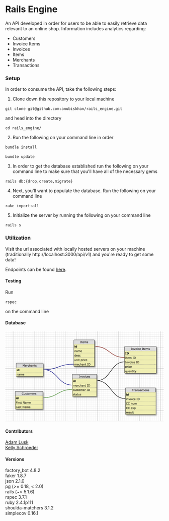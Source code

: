 # Rails Engine
  An API developed in order for users to be able to easily retrieve data relevant to an online shop. Information includes analytics regarding:
  - Customers
  - Invoice Items
  - Invoices
  - Items
  - Merchants
  - Transactions

### Setup
In order to consume the API, take the following steps:
  1. Clone down this repository to your local machine
  ```
  git clone git@github.com:anubiskhan/rails_engine.git
  ```
  and head into the directory
  ```
  cd rails_engine/
  ```
  2. Run the following on your command line in order
  ```
  bundle install
  ```
  ```
  bundle update
  ```

  3. In order to get the database established run the following on your command line to make sure that you'll have all of the necessary gems
  ```
  rails db:{drop,create,migrate}
  ```

  4. Next, you'll want to populate the database. Run the following on your command line
  ```
  rake import:all
  ```
  5. Initialize the server by running the following on your command line
  ```
  rails s
  ```

### Utilization

Visit the url associated with locally hosted servers on your machine (traditionally http://localhost:3000/api/v1) and you're ready to get some data!

Endpoints can be found [here](http://backend.turing.io/module3/projects/rails_engine#check-ins-and-milestones).

#### Testing
Run 
```
rspec
``` 
on the command line

#### Database

![](db/rails-engine-schema.png?raw=true)

#### Contributors

  [Adam Lusk](https://github.com/Vadlusk)  
  [Kelly Schroeder](https://github.com/anubiskhan)
#### Versions

factory_bot 4.8.2  
faker 1.8.7  
json 2.1.0  
pg (>= 0.18, < 2.0)  
rails (~> 5.1.6)  
rspec 3.7.1  
ruby 2.4.1p111  
shoulda-matchers 3.1.2  
simplecov 0.16.1  
